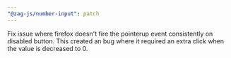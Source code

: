 ```yaml
---
"@zag-js/number-input": patch
---
```


Fix issue where firefox doesn't fire the pointerup event consistently on disabled button. This created an bug where it
required an extra click when the value is decreased to 0.
